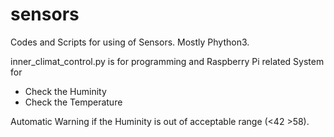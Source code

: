 # sensors
Codes and Scripts for using of Sensors. Mostly Phython3.

inner_climat_control.py is for programming and Raspberry Pi related System for
- Check the Huminity
- Check the Temperature

Automatic Warning if the Huminity is out of acceptable range (<42 >58).